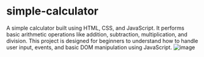 # simple-calculator
A simple calculator built using HTML, CSS, and JavaScript. It performs basic arithmetic operations like addition, subtraction, multiplication, and division. This project is designed for beginners to understand how to handle user input, events, and basic DOM manipulation using JavaScript.
![image](https://github.com/user-attachments/assets/4b70fc86-136b-4281-93e9-c577a8b5b162)
